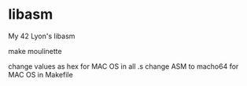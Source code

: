 # libasm
My 42 Lyon's libasm

make moulinette

change values as hex for MAC OS in all .s
change ASM to macho64 for MAC OS in Makefile